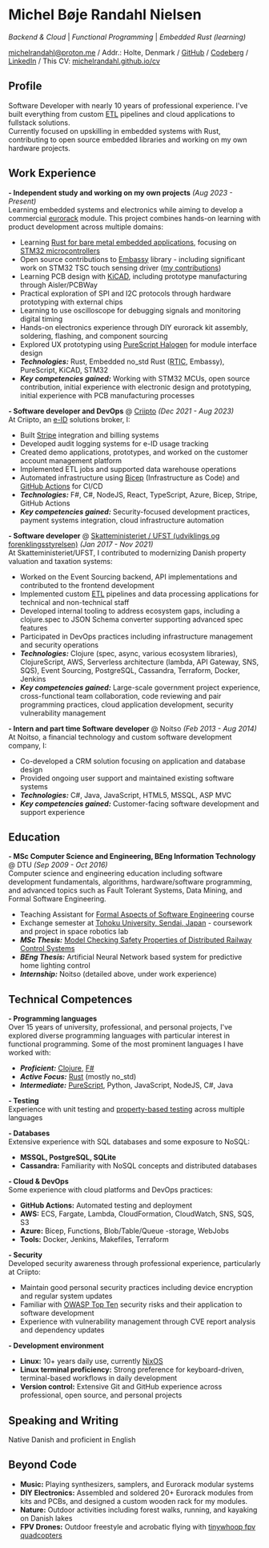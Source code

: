 # Michel Bøje Randahl Nielsen

_Backend & Cloud_ | _Functional Programming_ | _Embedded Rust (learning)_

michelrandahl@proton.me / Addr.: Holte, Denmark / [GitHub](https://github.com/michelrandahl) / [Codeberg](https://codeberg.org/michelrandahl) / [LinkedIn](https://linkedin.com/in/michel-randahl) / This CV: [michelrandahl.github.io/cv](https://michelrandahl.github.io/cv/)

## Profile
Software Developer with nearly 10 years of professional experience. I've built everything from custom [ETL](https://en.wikipedia.org/wiki/Extract,_transform,_load) pipelines and cloud applications to fullstack solutions.<br>
Currently focused on upskilling in embedded systems with Rust, contributing to open source embedded libraries and working on my own hardware projects.

## Work Experience
**- Independent study and working on my own projects** _(Aug 2023 - Present)_<br>
Learning embedded systems and electronics while aiming to develop a commercial [eurorack](https://en.wikipedia.org/wiki/Eurorack) module. This project combines hands-on learning with product development across multiple domains:
- Learning [Rust for bare metal embedded applications](https://www.rust-lang.org/what/embedded), focusing on [STM32 microcontrollers](https://www.st.com/en/microcontrollers-microprocessors/stm32-32-bit-arm-cortex-mcus.html)
- Open source contributions to [Embassy](https://embassy.dev/) library - including significant work on STM32 TSC touch sensing driver ([my contributions](https://github.com/embassy-rs/embassy/commits?author=michelrandahl))
- Learning PCB design with [KiCAD](https://www.kicad.org/), including prototype manufacturing through Aisler/PCBWay
- Practical exploration of SPI and I2C protocols through hardware prototyping with external chips
- Learning to use oscilloscope for debugging signals and monitoring digital timing
- Hands-on electronics experience through DIY eurorack kit assembly, soldering, flashing, and component sourcing
- Explored UX prototyping using [PureScript Halogen](https://purescript-halogen.github.io/purescript-halogen/) for module interface design
- **_Technologies:_** Rust, Embedded no_std Rust ([RTIC](https://rtic.rs/2/book/en/), Embassy), PureScript, KiCAD, STM32
- **_Key competencies gained:_** Working with STM32 MCUs, open source contribution, initial experience with electronic design and prototyping, initial experience with PCB manufacturing processes

**- Software developer and DevOps** @ [Criipto](https://criipto.com) _(Dec 2021 - Aug 2023)_<br>
At Criipto, an [e-ID](https://en.wikipedia.org/wiki/Electronic_identification) solutions broker, I:
- Built [Stripe](https://stripe.com/en-dk) integration and billing systems
- Developed audit logging systems for e-ID usage tracking
- Created demo applications, prototypes, and worked on the customer account management platform
- Implemented ETL jobs and supported data warehouse operations
- Automated infrastructure using [Bicep](https://learn.microsoft.com/en-us/azure/azure-resource-manager/bicep/overview?tabs=bicep) (Infrastructure as Code) and [GitHub Actions](https://docs.github.com/en/actions) for CI/CD
- **_Technologies:_** F#, C#, NodeJS, React, TypeScript, Azure, Bicep, Stripe, GitHub Actions
- **_Key competencies gained:_** Security-focused development practices, payment systems integration, cloud infrastructure automation

**- Software developer** @ [Skatteministeriet / UFST (udviklings og forenklingsstyrelsen)](https://www.ufst.dk/) _(Jan 2017 - Nov 2021)_<br>
At Skatteministeriet/UFST, I contributed to modernizing Danish property valuation and taxation systems:
- Worked on the Event Sourcing backend, API implementations and contributed to the frontend development
- Implemented custom [ETL](https://en.wikipedia.org/wiki/Extract,_transform,_load) pipelines and data processing applications for technical and non-technical staff
- Developed internal tooling to address ecosystem gaps, including a clojure.spec to JSON Schema converter supporting advanced spec features
- Participated in DevOps practices including infrastructure management and security operations
- **_Technologies:_** Clojure (spec, async, various ecosystem libraries), ClojureScript, AWS, Serverless architecture (lambda, API Gateway, SNS, SQS), Event Sourcing, PostgreSQL, Cassandra, Terraform, Docker, Jenkins
- **_Key competencies gained:_** Large-scale government project experience, cross-functional team collaboration, code reviewing and pair programming practices, cloud application development, security vulnerability management

**- Intern and part time Software developer** @ Noitso _(Feb 2013 - Aug 2014)_<br>
At Noitso, a financial technology and custom software development company, I:
- Co-developed a CRM solution focusing on application and database design
- Provided ongoing user support and maintained existing software systems
- **_Technologies:_** C#, Java, JavaScript, HTML5, MSSQL, ASP MVC
- **_Key competencies gained:_** Customer-facing software development and support experience

## Education
**- MSc Computer Science and Engineering, BEng Information Technology** @ DTU _(Sep 2009 - Oct 2016)_<br>
Computer science and engineering education including software development fundamentals, algorithms, hardware/software programming, and advanced topics such as Fault Tolerant Systems, Data Mining, and Formal Software Engineering.
- Teaching Assistant for [Formal Aspects of Software Engineering](https://kurser.dtu.dk/course/02263) course
- Exchange semester at [Tohoku University, Sendai, Japan](https://www.eng.tohoku.ac.jp/english/) - coursework and project in space robotics lab
- **_MSc Thesis:_** [Model Checking Safety Properties of Distributed Railway Control Systems](http://www2.imm.dtu.dk/pubdb/edoc/imm6955.pdf)
- **_BEng Thesis:_** Artificial Neural Network based system for predictive home lighting control
- **_Internship:_** Noitso (detailed above, under work experience)

## Technical Competences
**- Programming languages**<br>
Over 15 years of university, professional, and personal projects, I've explored diverse programming languages with particular interest in functional programming. Some of the most prominent languages I have worked with:
- **_Proficient:_** [Clojure](https://clojure.org/), [F#](https://dotnet.microsoft.com/en-us/languages/fsharp)
- **_Active Focus:_** [Rust](https://www.rust-lang.org/) (mostly no_std)
- **_Intermediate:_** [PureScript](https://www.purescript.org/), Python, JavaScript, NodeJS, C#, Java

**- Testing**<br>
Experience with unit testing and [property-based testing](https://en.wikipedia.org/wiki/Software_testing#Property_testing) across multiple languages

**- Databases**<br>
Extensive experience with SQL databases and some exposure to NoSQL:
- **MSSQL, PostgreSQL, SQLite**
- **Cassandra:** Familiarity with NoSQL concepts and distributed databases

**- Cloud & DevOps**<br>
Some experience with cloud platforms and DevOps practices:
- **GitHub Actions:** Automated testing and deployment
- **AWS:** ECS, Fargate, Lambda, CloudFormation, CloudWatch, SNS, SQS, S3
- **Azure:** Bicep, Functions, Blob/Table/Queue -storage, WebJobs
- **Tools:** Docker, Jenkins, Makefiles, Terraform

**- Security**<br>
Developed security awareness through professional experience, particularly at Criipto:
- Maintain good personal security practices including device encryption and regular system updates
- Familiar with [OWASP Top Ten](https://owasp.org/www-project-top-ten/) security risks and their application to software development
- Experience with vulnerability management through CVE report analysis and dependency updates

**- Development environment**
- **Linux:** 10+ years daily use, currently [NixOS](https://nixos.org/)
- **Linux terminal proficiency:** Strong preference for keyboard-driven, terminal-based workflows in daily development
- **Version control:** Extensive Git and GitHub experience across professional, open source, and personal projects

## Speaking and Writing
Native Danish and proficient in English

## Beyond Code
- **Music:** Playing synthesizers, samplers, and Eurorack modular systems
- **DIY Electronics:** Assembled and soldered 20+ Eurorack modules from kits and PCBs, and designed a custom wooden rack for my modules.
- **Nature:** Outdoor activities including forest walks, running, and kayaking on Danish lakes
- **FPV Drones:** Outdoor freestyle and acrobatic flying with [tinywhoop fpv quadcopters](https://en.everybodywiki.com/Tiny_Whoop)
